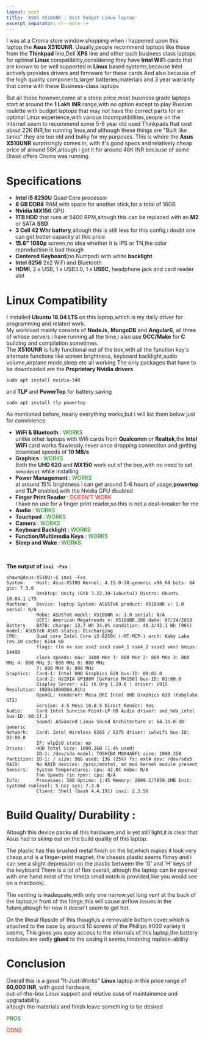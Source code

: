 ```yaml
---
layout: post
title: 'ASUS X510UNR : Best Budget Linux laptop'
excerpt_separator: <!--more-->
---
```


I was at a Croma store window shopping when i happened upon this laptop,the **Asus X510UNR**.
Usually,people recommend laptops like those from the **Thinkpad** line,Dell **XPS** line and other such business class laptops for optimal **Linux** compatibility,considering they have **Intel WiFi** cards that are known to be well supported in **Linux** based systems,because Intel actively provides drivers and firmware for these cards And also because of the  high quality components,larger batteries,materials and 3 year warranty that come with these Business-class laptops

 <!--more-->

But all these however,come at a steep price,most business grade laptops start at around the **1 Lakh INR** range,with no option except to play Russian roulette with budget laptops that may not have the correct parts for an optimal Linux experience,with various incompatibilities,people on the internet seem to recommend some 5-6 year old used Thinkpads that cost about 22K INR,for running linux,and although these things are "Built like tanks" they are too old and bulky for my purposes. This is where the **Asus X510UNR** surprisingly comes in, with it's good specs and relatively cheap price of around 58K,altough i got it for around 48K INR because of some Diwali offers Croma was running.<br>

# Specifications

- **Intel i5 8250U** Quad Core processor
- **8 GB DDR4** RAM,with space for another stick,for a total of 16GB
- **Nvidia MX150** GPU
- **1TB HDD** that runs at 5400 RPM,altough this can be replaced with an **M2** or SATA **SSD**
- **3 Cell 42 Whr battery**,altough this is still less for this config,i doubt one can get better capacity at this price
- **15.6" 1080p** screen,no idea whether it is IPS or TN,the color reproduction is bad though
- **Centered Keyboard**(no Numpad) with white **backlight**
- **Intel 8256** 2x2 WiFi and Bluetooth
- **HDMI**, 2 x USB, 1 x USB3.0, 1 x **USBC**, headphone jack and card reader slot

# Linux Compatibility

I installed **Ubuntu 18.04 LTS** on this laptop,which is my daily driver for programming and related work.<br>
My workload mainly consists of **NodeJs**, **MongoDB** and **Angular6**, all three of whose servers i have running all the time,i also use **GCC/Make** for **C** building and compilation sometimes.
<br>
The **X510UNR** is fully functional out of the box,with all the function key's alternate functions like screen brightness, keyboard backlight,audio volume,airplane mode,sleep etc all working The only packages that have to be downloaded are the **Proprietary Nvidia drivers**

```
sudo apt install nvidia-340
```

and **TLP** and **PowerTop** for battery saving

```
sudo apt install tlp powertop
```

As mentioned before, nearly everything works,but i will list them below just for convinience

- **WiFi & Bluetooth** : <span style="color: green; font-weight:400;">WORKS</span><br>
  unlike other laptops with Wifi cards from **Qualcomm** or **Realtek**,the **Intel WiFi** card works flawlessly,never once dropping connection and getting download speeds of **10 MB/s**
- **Graphics** : <span style="color: green; font-weight:400;">WORKS</span><br>
  Both the **UHD 620** and **MX150** work out of the box,with no need to set `nomodeset` while installing
- **Power Management** : <span style="color: green; font-weight:400;">WORKS</span><br>
  at around 15% brightness i can get around 5-6 hours of usage,**powertop** and **TLP** enabled,with the Nvidia GPU disabled
- **Finger Print Reader** : <span style="color: red; font-weight:400;">DOESN'T WORK</span><br>
  I have no use for a finger print reader,so this is not a deal-breaker for me
- **Audio** : <span style="color: green; font-weight:400;">WORKS</span>
- **Touchpad** : <span style="color: green; font-weight:400;">WORKS</span>
- **Camera** : <span style="color: green; font-weight:400;">WORKS</span>
- **Keyboard Backlight** : <span style="color: green; font-weight:400;">WORKS</span>
- **Function/Multimedia Keys** : <span style="color: green; font-weight:400;">WORKS</span>
- **Sleep and Wake** : <span style="color: green; font-weight:400;">WORKS</span>

<br>

**The output of `inxi -Fxs`** :
```shell
shawn@Asus-X510U:~$ inxi -Fxs
System:    Host: Asus-X510U Kernel: 4.15.0-38-generic x86_64 bits: 64 gcc: 7.3.0
           Desktop: Unity (Gtk 3.22.30-1ubuntu1) Distro: Ubuntu 18.04.1 LTS
Machine:   Device: laptop System: ASUSTeK product: X510UNR v: 1.0 serial: N/A
           Mobo: ASUSTeK model: X510UNR v: 1.0 serial: N/A
           UEFI: American Megatrends v: X510UNR.308 date: 07/24/2018
Battery    BAT0: charge: 13.7 Wh 34.0% condition: 40.3/42.1 Wh (96%) model: ASUSTeK ASUS status: Discharging
CPU:       Quad core Intel Core i5-8250U (-MT-MCP-) arch: Kaby Lake rev.10 cache: 6144 KB
           flags: (lm nx sse sse2 sse3 sse4_1 sse4_2 ssse3 vmx) bmips: 14400
           clock speeds: max: 3400 MHz 1: 800 MHz 2: 800 MHz 3: 800 MHz 4: 800 MHz 5: 800 MHz 6: 800 MHz
           7: 800 MHz 8: 800 MHz
Graphics:  Card-1: Intel UHD Graphics 620 bus-ID: 00:02.0
           Card-2: NVIDIA GP108M [GeForce MX150] bus-ID: 01:00.0
           Display Server: x11 (X.Org 1.19.6 ) driver: i915 Resolution: 1920x1080@60.01hz
           OpenGL: renderer: Mesa DRI Intel UHD Graphics 620 (Kabylake GT2)
           version: 4.5 Mesa 18.0.5 Direct Render: Yes
Audio:     Card Intel Sunrise Point-LP HD Audio driver: snd_hda_intel bus-ID: 00:1f.3
           Sound: Advanced Linux Sound Architecture v: k4.15.0-38-generic
Network:   Card: Intel Wireless 8265 / 8275 driver: iwlwifi bus-ID: 02:00.0
           IF: wlp2s0 state: up 
Drives:    HDD Total Size: 1000.2GB (1.4% used)
           ID-1: /dev/sda model: TOSHIBA_MQ04ABF1 size: 1000.2GB
Partition: ID-1: / size: 56G used: 13G (25%) fs: ext4 dev: /dev/sda5
RAID:      No RAID devices: /proc/mdstat, md_mod kernel module present
Sensors:   System Temperatures: cpu: 42.0C mobo: N/A
           Fan Speeds (in rpm): cpu: N/A
Info:      Processes: 308 Uptime: 1:45 Memory: 2009.2/7859.1MB Init: systemd runlevel: 5 Gcc sys: 7.3.0
           Client: Shell (bash 4.4.191) inxi: 2.3.56

```

# Build Quality/ Durability :

Altough this device packs all this hardware,and is yet still light,it is clear that Asus had to skimp out on the build quality of this laptop.
<br>

The plastic has this brushed metal finish on the lid,which makes it look very cheap,and is a finger-print magnet, 
the chassis plastic seems flimsy and i can see a slight depression on the plastic between the 'G' and 'H' keys of the keyboard
There is a lot of flex overall, altough the laptop can be opened with one hand most of the time(a small notch is provided,like you would see on a macbook).
<br>

The venting is inadequate,with only one narrow,yet long vent at the back of the laptop,in front of the hinge,this will cause airflow issues in the future,altough for now it doesn't seem to get hot.
<br>

On the literal flipside of this though,is a removable bottom cover,which is attached to the case by around 10 screws of the Phillips #000 variety it seems, This gives you easy access to the internals of this laptop,the battery modules are sadly **glued** to the casing it seems,hindering replace-ability


# Conclusion

Overall this is a good "It-Just-Works" **Linux** laptop in this price range of **60,000 INR**, with good hardware, 
<br> out-of-the-box Linux support and relative ease of maintainence and upgradability.
<br>
altough the materials and finish leave something to be desired

<span style="color: green; font-weight:400;">PROS</span><br>


<span style="color: red; font-weight:400;">CONS </span><br>